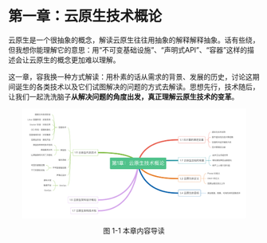 # 第一章：云原生技术概论

云原生是一个很抽象的概念，解读云原生往往用抽象的解释解释抽象。话有些绕，但我想你能理解它的意思：用“不可变基础设施”、“声明式API”、“容器”这样的描述会让云原生的概念更加难以理解。

这一章，容我换一种方式解读：用朴素的话从需求的背景、发展的历史，讨论这期间诞生的各类技术以及它们试图解决的问题的方式去解读。思想先行，技术随后，让我们一起洗洗脑子**从解决问题的角度出发，真正理解云原生技术的变革**。


<div  align="center">
	<img src="../assets/cloud-summary.png" width = "450"  align=center />
	<p>图 1-1 本章内容导读</p>
</div>



<Vssue/>